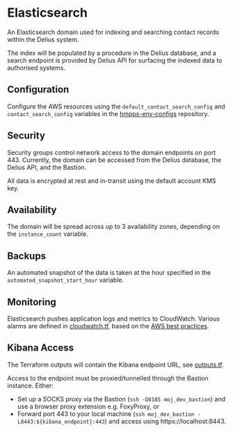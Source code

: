 # Elasticsearch
An Elasticsearch domain used for indexing and searching contact records within the Delius system.

The index will be populated by a procedure in the Delius database, 
and a search endpoint is provided by Delius API for surfacing the indexed data to authorised systems.

## Configuration
Configure the AWS resources using the `default_contact_search_config` and `contact_search_config` variables in the [hmpps-env-configs](https://github.com/ministryofjustice/hmpps-env-configs) repository.

## Security
Security groups control network access to the domain endpoints on port 443. Currently, the domain can be accessed from the Delius database, the Delius API, and the Bastion.

All data is encrypted at rest and in-transit using the default account KMS key.

## Availability
The domain will be spread across up to 3 availability zones, depending on the `instance_count` variable.

## Backups
An automated snapshot of the data is taken at the hour specified in the `automated_snapshot_start_hour` variable.

## Monitoring
Elasticsearch pushes application logs and metrics to CloudWatch. 
Various alarms are defined in [cloudwatch.tf](cloudwatch.tf), based on the [AWS best practices](https://docs.aws.amazon.com/elasticsearch-service/latest/developerguide/cloudwatch-alarms.html).

## Kibana Access
The Terraform outputs will contain the Kibana endpoint URL, see [outputs.tf](outputs.tf).

Access to the endpoint must be proxied/tunnelled through the Bastion instance.
Either:
* Set up a SOCKS proxy via the Bastion (`ssh -D8185 moj_dev_bastion`) and use a browser proxy extension e.g. FoxyProxy, or
* Forward port 443 to your local machine (`ssh moj_dev_bastion -L8443:${kibana_endpoint}:443`) and access using https://localhost:8443.
